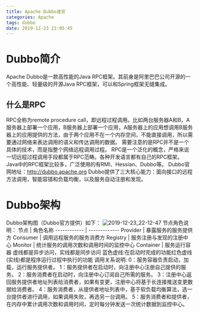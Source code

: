 ```yaml
---
title: Apache Dubbo速览
categories: Apache
tags: dubbo
date: 2019-12-23 22:05:45
---
```

# Dubbo简介
Apache Dubbo是一款高性能的Java RPC框架。其前身是阿里巴巴公司开源的一个高性能、轻量级的开源Java RPC框架，可以和Spring框架无缝集成。
## 什么是RPC
RPC全称为remote procedure call，即远程过程调用。比如两台服务器A和B，A服务器上部署一个应用，B服务器上部署一个应用，A服务器上的应用想调用B服务器上的应用提供的方法，由于两个应用不在一个内存空间，不能直接调用，所以需要通过网络来表达调用的语义和传达调用的数据。
需要注意的是RPC并不是一个具体的技术，而是指整个网络远程调用过程。
RPC是一个泛化的概念，严格来说一切远程过程调用手段都属于RPC范畴。各种开发语言都有自己的RPC框架。Java中的RPC框架比较多，广泛使用的有RMI、Hessian、Dubbo等。
Dubbo官网地址：http://dubbo.apache.org
Dubbo提供了三大核心能力：面向接口的远程方法调用，智能容错和负载均衡，以及服务自动注册和发现。
# Dubbo架构
Dubbo架构图（Dubbo官方提供）如下：
![2019-12-23_22-12-47](https://ae01.alicdn.com/kf/Hbd32b26df9bd461dbbf89ca28b946aefe.png)
节点角色说明：
节点 | 角色名称 
------------ | ------------- 
Provider | 暴露服务的服务提供方
Consumer | 调用远程服务的服务消费方
Registry | 服务注册与发现的注册中心
Monitor  | 统计服务的调用次数和调用时间的监控中心
Container | 服务运行容器
虚线都是异步访问，实线都是同步访问
蓝色虚线:在启动时完成的功能红色虚线(实线)都是程序运行过程中执行的功能
调用关系说明:
0：服务容器负责启动，加载，运行服务提供者。
1：服务提供者在启动时，向注册中心注册自己提供的服务。
2：服务消费者在启动时，向注册中心订阅自己所需的服务。
3：注册中心返回服务提供者地址列表给消费者，如果有变更，注册中心将基于长连接推送变更数据给消费者。
4：服务消费者，从提供者地址列表中，基于软负载均衡算法，选一台提供者进行调用，如果调用失败，再选另一台调用。
5：服务消费者和提供者，在内存中累计调用次数和调用时间，定时每分钟发送一次统计数据到监控中心。

